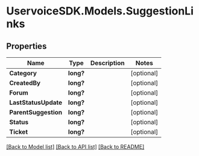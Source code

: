 # UservoiceSDK.Models.SuggestionLinks
## Properties

Name | Type | Description | Notes
------------ | ------------- | ------------- | -------------
**Category** | **long?** |  | [optional] 
**CreatedBy** | **long?** |  | [optional] 
**Forum** | **long?** |  | [optional] 
**LastStatusUpdate** | **long?** |  | [optional] 
**ParentSuggestion** | **long?** |  | [optional] 
**Status** | **long?** |  | [optional] 
**Ticket** | **long?** |  | [optional] 

[[Back to Model list]](../README.md#documentation-for-models) [[Back to API list]](../README.md#documentation-for-api-endpoints) [[Back to README]](../README.md)

